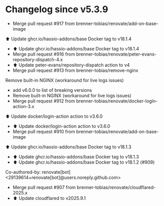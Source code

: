 # Changelog since v5.3.9
- Merge pull request #917 from brenner-tobias/renovate/add-on-base-image

⬆️ Update ghcr.io/hassio-addons/base Docker tag to v18.1.4 
- ⬆️ Update ghcr.io/hassio-addons/base Docker tag to v18.1.4 
- Merge pull request #916 from brenner-tobias/renovate/peter-evans-repository-dispatch-4.x 
- ⬆️ Update peter-evans/repository-dispatch action to v4 
- Merge pull request #913 from brenner-tobias/remove-nginx

Remove built-in NGINX (workaround for live logs issues) 
- add v6.0.0 to list of breaking versions 
- Remove built-in NGINX (workaround for live logs issues) 
- Merge pull request #912 from brenner-tobias/renovate/docker-login-action-3.x

⬆️ Update docker/login-action action to v3.6.0 
- ⬆️ Update docker/login-action action to v3.6.0 
- Merge pull request #910 from brenner-tobias/renovate/add-on-base-image

⬆️ Update ghcr.io/hassio-addons/base Docker tag to v18.1.3 
- ⬆️ Update ghcr.io/hassio-addons/base Docker tag to v18.1.3 
- ⬆️ Update ghcr.io/hassio-addons/base Docker tag to v18.1.2 (#909)

Co-authored-by: renovate[bot] <29139614+renovate[bot]@users.noreply.github.com> 
- Merge pull request #907 from brenner-tobias/renovate/cloudflared-2025.x 
- ⬆️ Update cloudflared to v2025.9.1 

